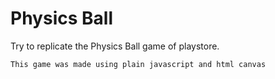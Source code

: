 # Physics Ball
Try to replicate the Physics Ball game of playstore.

```sh
This game was made using plain javascript and html canvas
```